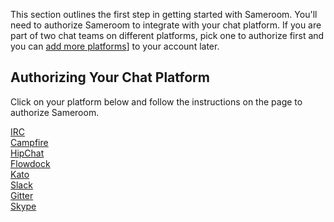 This section outlines the first step in getting started with Sameroom. You'll need to authorize Sameroom to integrate with your chat platform. If you are part of two chat teams on different platforms, pick one to authorize first and you can [add more platforms](/getting-started/en/add-account/readme.md)] to your account later.

## Authorizing Your Chat Platform

Click on your platform below and follow the instructions on the page to authorize Sameroom.

[IRC](/getting-started/en/authorization/irc)  
[Campfire](/getting-started/en/authorization/campfire)  
[HipChat](/getting-started/en/authorization/hipchat)  
[Flowdock](/getting-started/en/authorization/flowdock)  
[Kato](/getting-started/en/authorization/kato)  
[Slack](/getting-started/en/authorization/slack)  
[Gitter](/getting-started/en/authorization/gitter)  
[Skype](/getting-started/en/authorization/skype)

